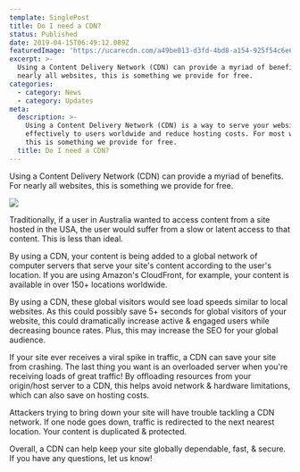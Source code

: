 ```yaml
---
template: SinglePost
title: Do I need a CDN?
status: Published
date: 2019-04-15T06:49:12.089Z
featuredImage: 'https://ucarecdn.com/a49be013-d3fd-4bd8-a154-925f54c6e6b5/'
excerpt: >-
  Using a Content Delivery Network (CDN) can provide a myriad of benefits. For
  nearly all websites, this is something we provide for free. 
categories:
  - category: News
  - category: Updates
meta:
  description: >-
    Using a Content Delivery Network (CDN) is a way to serve your website
    effectively to users worldwide and reduce hosting costs. For most websites,
    this is something we provide for free. 
  title: Do I need a CDN?
---
```

Using a Content Delivery Network (CDN) can provide a myriad of benefits. For nearly all websites, this is something we provide for free. 

![](https://ucarecdn.com/d2fece76-14c9-48d8-b6b3-0cf7ea88fff6/)

Traditionally, if a user in Australia wanted to access content from a site hosted in the USA, the user would suffer from a slow or latent access to that content. This is less than ideal.

By using a CDN, your content is being added to a global network of computer servers that serve your site's content according to the user's location. If you are using Amazon's CloudFront, for example, your content is available in over 150+ locations worldwide. 

By using a CDN, these global visitors would see load speeds similar to local websites. As this could possibly save 5+ seconds for global visitors of your website, this could dramatically increase active & engaged users while decreasing bounce rates. Plus, this may increase the SEO for your global audience.  

If your site ever receives a viral spike in traffic, a CDN can save your site from crashing.  The last thing you want is an overloaded server when you're receiving loads of great traffic! By offloading resources from your origin/host server to a CDN, this helps avoid network & hardware limitations, which can also save on hosting costs.

Attackers trying to bring down your site will have trouble tackling a CDN network. If one node goes down, traffic is redirected to the next nearest location. Your content is duplicated & protected.

Overall, a CDN can help keep your site globally dependable, fast, & secure. If you have any questions, let us know!
